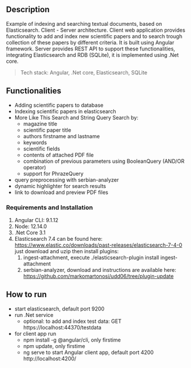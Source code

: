 ## Description

Example of indexing and searching textual documents, based on Elasticsearch.
Client - Server architecture.
Client web application provides functionality to add and index new scientific papers 
and to search trough collection of these papers by different criteria. It is built using
Angular framework. Server provides REST API to support these functionalities, 
integrating Elasticsearch and RDB (SQLite), it is implemented using .Net core.

> Tech stack: Angular, .Net core, Elasticsearch, SQLite

## Functionalities

* Adding scientific papers to database
* Indexing scientific papers in elasticsearch
* More Like This Search and String Query Search by:
    - magazine title
    - scientific paper title
    - authors firstname and lastname
    - keywords
    - scientific fields
    - contents of attached PDF file
    - combination of previous parameters using BooleanQuery (AND/OR operator)
    - support for PhrazeQuery
* query preprocessing with serbian-analyzer
* dynamic highlighter for search results
* link to download and preview PDF files

### Requirements and Installation

1. Angular CLI: 9.1.12
2. Node: 12.14.0
3. .Net Core 3.1
4. Elasticsearch 7.4 can be found here: https://www.elastic.co/downloads/past-releases/elasticsearch-7-4-0 just download and uzip then install plugins:
	1. ingest-attachment, execute
		./elasticsearch-plugin install ingest-attachment
	2. serbian-analyzer, download and instructions are available here:
		https://github.com/markomartonosi/udd06/tree/plugin-update

## How to run

- start elasticsearch, default port 9200
- run .Net service
    - optional: to add and index test data: 
	GET https://localhost:44370/testdata
- for client app run 
	- npm install -g @angular/cli, only firstime
	- npm update, only firstime
	- ng serve to start Angular client app, default port 4200 http://localhost:4200/
